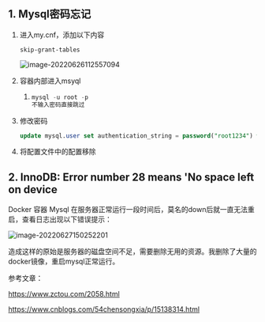 ## 1. Mysql密码忘记

1. 进入my.cnf，添加以下内容

   ```mysql
   skip-grant-tables
   ```

   ![image-20220626112557094](C:\Users\DELL\AppData\Roaming\Typora\typora-user-images\image-20220626112557094.png)

2. 容器内部进入msyql

   1. ```sql
      mysql -u root -p
      不输入密码直接跳过
      ```

3. 修改密码

   ```sql
   update mysql.user set authentication_string = password("root1234") where user="root";
   ```

4. 将配置文件中的配置移除

## 2. InnoDB: Error number 28 means 'No space left on device

Docker 容器 Mysql 在服务器正常运行一段时间后，莫名的down后就一直无法重启，查看日志出现以下错误提示：

![image-20220627150252201](https://mynotepicbed.oss-cn-beijing.aliyuncs.com/img/image-20220627150252201.png)

造成这样的原始是服务器的磁盘空间不足，需要删除无用的资源。我删除了大量的docker镜像，重启mysql正常运行。

参考文章：

https://www.zctou.com/2058.html

https://www.cnblogs.com/54chensongxia/p/15138314.html


